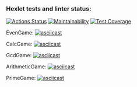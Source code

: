 ### Hexlet tests and linter status:
[![Actions Status](https://github.com/Covch/java-project-61/workflows/hexlet-check/badge.svg)](https://github.com/Covch/java-project-61/actions)
[![Maintainability](https://api.codeclimate.com/v1/badges/682c0492e719e0e28caf/maintainability)](https://codeclimate.com/github/Covch/java-project-61/maintainability)
[![Test Coverage](https://api.codeclimate.com/v1/badges/682c0492e719e0e28caf/test_coverage)](https://codeclimate.com/github/Covch/java-project-61/test_coverage)

EvenGame:
[![asciicast](https://asciinema.org/a/oIPLKzfTgXQBaGBYMziBZZSD8.svg)](https://asciinema.org/a/oIPLKzfTgXQBaGBYMziBZZSD8?autoplay=1)

CalcGame:
[![asciicast](https://asciinema.org/a/10SpIZ2Gf0kySl8dHwYK5MGqj.svg)](https://asciinema.org/a/10SpIZ2Gf0kySl8dHwYK5MGqj?autoplay=1)

GcdGame:
[![asciicast](https://asciinema.org/a/Eylajv8F5F46nnmWyEWUqvo6J.svg)](https://asciinema.org/a/Eylajv8F5F46nnmWyEWUqvo6J?autoplay=1)

ArithmeticGame:
[![asciicast](https://asciinema.org/a/KWd4R3hAPsxZ8mPlFak4Ciptx.svg)](https://asciinema.org/a/KWd4R3hAPsxZ8mPlFak4Ciptx?autoplay=1)

PrimeGame:
[![asciicast](https://asciinema.org/a/1OxbR6Kn9rqgmCmpkwgujIcdQ.svg)](https://asciinema.org/a/1OxbR6Kn9rqgmCmpkwgujIcdQ?autoplay=1)